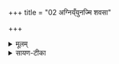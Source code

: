 +++
title = "02 अग्निय्ँयुनज्मि शवसा"

+++


<details><summary>मूलम्</summary>

अ॒ग्निय्ँयु॑नज्मि॒ शव॑सा घृ॒तेन॑ दि॒व्यँ सु॑प॒र्णव्ँवय॑सा बृ॒हन्त॑म् ।   
तेन॑ व॒यम्प॑तेम ब्र॒ध्नस्य॑ वि॒ष्टपँ॒ सुवो॒ रुहा॑णा॒ अधि॒ नाक॑ उत्त॒मे ।
</details>

<details><summary>सायण-टीका</summary>

अग्निं चितमेतं वह्निं शवसा बलेन घृतेन घृतादिद्रव्य युक्तेन कर्मणा युनज्पि रथेनाश्वमिवाहं योजयामि।  
कीदृशमग्निं, दिव्यं द्योतनात्मकं, सुपर्णं पक्ष्याकारं, वयसा बृहन्तं चिरकालभाविनम्।  
तेनाग्निना वयं यजमाना ब्र ध्नस्याऽऽदित्यस्य विष्टपं तापरहितं स्थानं पतेम प्राप्नुयाम।  
कीदृशा वयम्, उत्तमे नाकेऽत्युत्कृष्टे स्वर्गलोके सबोऽधिरुहाणाः सुखप्रापकप्रदेशमधिरोढुकामाः।
</details>